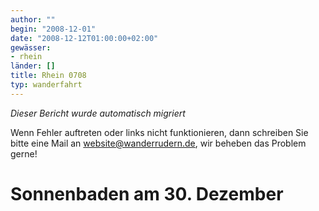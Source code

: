 ```yaml
---
author: ""
begin: "2008-12-01"
date: "2008-12-12T01:00:00+02:00"
gewässer:
- rhein
länder: []
title: Rhein 0708
typ: wanderfahrt
---
```



*Dieser Bericht wurde automatisch migriert*

Wenn Fehler auftreten oder links nicht funktionieren, dann schreiben Sie bitte eine Mail an website@wanderrudern.de, wir beheben das Problem gerne!



# Sonnenbaden am 30. Dezember


